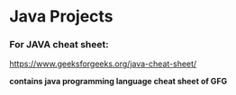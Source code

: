 # Java Projects

### For JAVA cheat sheet:
https://www.geeksforgeeks.org/java-cheat-sheet/

**contains java programming language cheat sheet of GFG**


